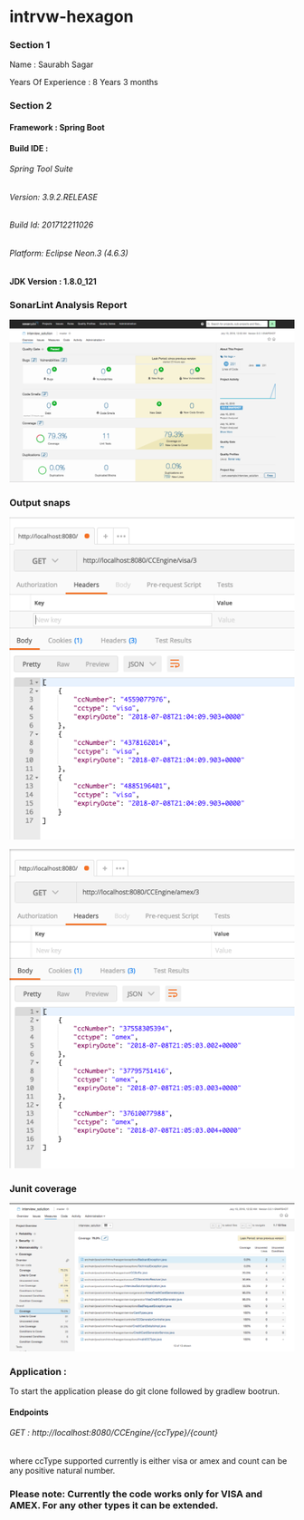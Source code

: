 # intrvw-hexagon

### Section 1
Name : Saurabh Sagar

Years Of Experience : 8 Years 3 months

### Section 2
#### Framework : Spring Boot
#### Build IDE : 
 ###### Spring Tool Suite 
 ######   Version: 3.9.2.RELEASE
 ######   Build Id: 201712211026
 ######   Platform: Eclipse Neon.3 (4.6.3)
#### JDK Version : 1.8.0_121

### SonarLint Analysis Report
![ SonarLint ](https://github.com/sausagar/intrvw-hexagon/blob/master/interview_snapshots/sonarqube_report.png)

### Output snaps
![ Visa ](https://github.com/sausagar/intrvw-hexagon/blob/master/interview_snapshots/output_visa.png)

![ amex ](https://github.com/sausagar/intrvw-hexagon/blob/master/interview_snapshots/output_amex.png)


### Junit coverage
![ junit ](https://github.com/sausagar/intrvw-hexagon/blob/master/interview_snapshots/JUnit_coverage.png)

### Application :

To start the application please do git clone followed by gradlew bootrun.

#### Endpoints
###### GET : http://localhost:8080/CCEngine/{ccType}/{count}

where ccType supported currently is either visa or amex and count can be any positive natural number.

### Please note: Currently the code works only for VISA and AMEX. For any other types it can be extended. 
